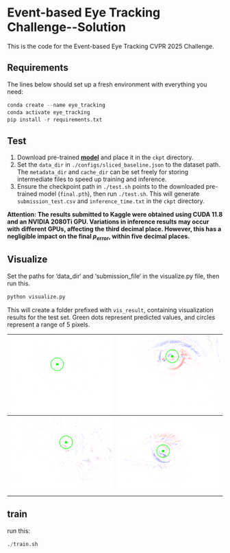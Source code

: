 # Event-based Eye Tracking Challenge--Solution
This is the code for the Event-based Eye Tracking CVPR 2025 Challenge. 

## Requirements
The lines below should set up a fresh environment with everything you need:
```python
conda create --name eye_tracking
conda activate eye_tracking
pip install -r requirements.txt
```

## Test
1. Download pre-trained [**model**](https://drive.google.com/drive/folders/16jHbCktdq34-BuuZgfpcV_ZOzQSFBlvm?usp=sharing) and place it in the `ckpt` directory.
2. Set the `data_dir` in `./configs/sliced_baseline.json` to the dataset path. The `metadata_dir` and `cache_dir` can be set freely for storing intermediate files to speed up training and inference.  
3. Ensure the checkpoint path in `./test.sh` points to the downloaded pre-trained model (`final.pth`), then run `./test.sh`. This will generate `submission_test.csv` and `inference_time.txt` in the `ckpt` directory.

**Attention: 
The results submitted to Kaggle were obtained using CUDA 11.8 and an NVIDIA 2080Ti GPU. Variations in inference results may occur with different GPUs, affecting the third decimal place. However, this has a negligible impact on the final $p_{error}$, within five decimal places.**

## Visualize
Set the paths for ‘data_dir‘ and ‘submission_file‘ in the visualize.py file, then run this.
```python
python visualize.py
```
This will create a folder prefixed with `vis_result`, containing visualization results for the test set. Green dots represent predicted values, and circles represent a range of 5 pixels.

| ![Image 1](vis_result/1_1.gif) | ![Image 2](vis_result/3_1.gif)  |
| ------------------------------ | ------------------------------  |
| ![Image 3](vis_result/7_5.gif) | ![Image 4](vis_result/10_2.gif) |

## train
run this:
```python
./train.sh
```
